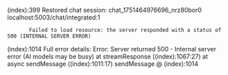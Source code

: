 (index):399 Restored chat session: chat_1751464976696_nrz80bor0localhost:5003/chat/integrated:1                                    Failed to load resource: the server responded with a status of 500 (INTERNAL SERVER ERROR)(index):1014 Full error details: Error: Server returned 500 - Internal server error (AI models may be busy)    at streamResponse ((index):1067:27)    at async sendMessage ((index):1011:17)sendMessage @ (index):1014
